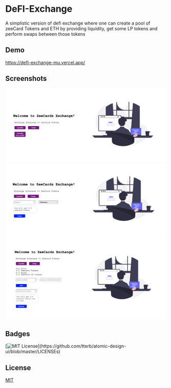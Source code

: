 
# DeFI-Exchange

A simplistic version of defi exchange where one can create a pool of zeeCard Tokens and ETH by providing liquidity, get some LP tokens and perform swaps between those tokens
## Demo


https://defi-exchange-mu.vercel.app/
## Screenshots

![App Screenshot](https://github.com/zainamroti/defi-exchange/blob/master/szs-defi/public/Screenshot%202022-07-16%20at%207.50.10%20PM.png?raw=true)
![App Screenshot](https://github.com/zainamroti/defi-exchange/blob/master/szs-defi/public/Screenshot%202022-07-16%20at%207.49.39%20PM.png?raw=true)
![App Screenshot](https://raw.githubusercontent.com/zainamroti/defi-exchange/b9c2905f5e4764b7b5efff5553a38fa3be0b020a/szs-defi/public/Screenshot%202022-07-16%20at%207.49.13%20PM.png)


## Badges


[![MIT License](https://img.shields.io/apm/l/atomic-design-ui.svg?)](https://github.com/tterb/atomic-design-ui/blob/master/LICENSEs)

## License

[MIT](https://choosealicense.com/licenses/mit/)

